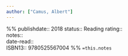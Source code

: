 ```yaml
---
author: ["Camus, Albert"]
---
```

%%
publishdate:: 2018
status:: Reading
rating::  
notes::  
date-read::  
ISBN13:: 9780525567004
%%
`=this.notes`